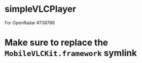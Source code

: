 # simpleVLCPlayer
For OpenRadar #738786

# Make sure to replace the `MobileVLCKit.framework` symlink
